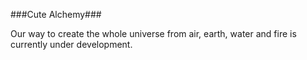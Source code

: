###Cute Alchemy###

Our way to create the whole universe from air, earth, water and fire is currently under development.
